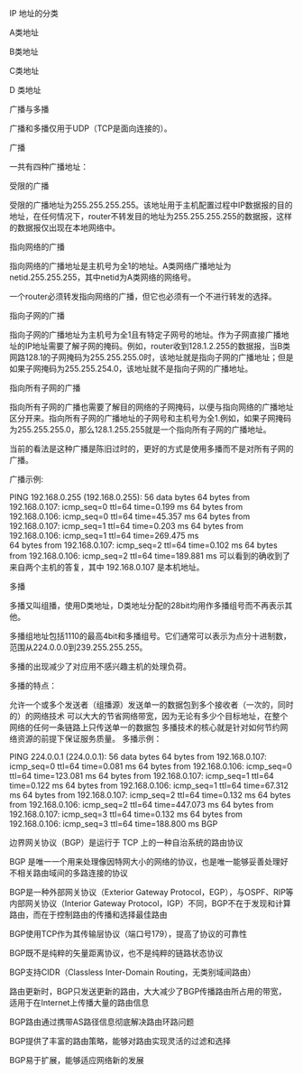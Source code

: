 IP 地址的分类

A类地址

B类地址

C类地址

D 类地址

广播与多播

广播和多播仅用于UDP（TCP是面向连接的）。

广播

一共有四种广播地址：

受限的广播

受限的广播地址为255.255.255.255。该地址用于主机配置过程中IP数据报的目的地址，在任何情况下，router不转发目的地址为255.255.255.255的数据报，这样的数据报仅出现在本地网络中。

指向网络的广播

指向网络的广播地址是主机号为全1的地址。A类网络广播地址为netid.255.255.255，其中netid为A类网络的网络号。

一个router必须转发指向网络的广播，但它也必须有一个不进行转发的选择。

指向子网的广播

指向子网的广播地址为主机号为全1且有特定子网号的地址。作为子网直接广播地址的IP地址需要了解子网的掩码。例如，router收到128.1.2.255的数据报，当B类网路128.1的子网掩码为255.255.255.0时，该地址就是指向子网的广播地址；但是如果子网掩码为255.255.254.0，该地址就不是指向子网的广播地址。

指向所有子网的广播

指向所有子网的广播也需要了解目的网络的子网掩码，以便与指向网络的广播地址区分开来。指向所有子网的广播地址的子网号和主机号为全1.例如，如果子网掩码为255.255.255.0，那么128.1.255.255就是一个指向所有子网的广播地址。

当前的看法是这种广播是陈旧过时的，更好的方式是使用多播而不是对所有子网的广播。

广播示例:

PING 192.168.0.255 (192.168.0.255): 56 data bytes
64 bytes from 192.168.0.107: icmp_seq=0 ttl=64 time=0.199 ms
64 bytes from 192.168.0.106: icmp_seq=0 ttl=64 time=45.357 ms 
64 bytes from 192.168.0.107: icmp_seq=1 ttl=64 time=0.203 ms
64 bytes from 192.168.0.106: icmp_seq=1 ttl=64 time=269.475 ms  
64 bytes from 192.168.0.107: icmp_seq=2 ttl=64 time=0.102 ms
64 bytes from 192.168.0.106: icmp_seq=2 ttl=64 time=189.881 ms
可以看到的确收到了来自两个主机的答复，其中 192.168.0.107 是本机地址。

多播

多播又叫组播，使用D类地址，D类地址分配的28bit均用作多播组号而不再表示其他。

多播组地址包括1110的最高4bit和多播组号。它们通常可以表示为点分十进制数，范围从224.0.0.0到239.255.255.255。

多播的出现减少了对应用不感兴趣主机的处理负荷。

多播的特点：

允许一个或多个发送者（组播源）发送单一的数据包到多个接收者（一次的，同时的）的网络技术
可以大大的节省网络带宽，因为无论有多少个目标地址，在整个网络的任何一条链路上只传送单一的数据包
多播技术的核心就是针对如何节约网络资源的前提下保证服务质量。
多播示例：

PING 224.0.0.1 (224.0.0.1): 56 data bytes
64 bytes from 192.168.0.107: icmp_seq=0 ttl=64 time=0.081 ms
64 bytes from 192.168.0.106: icmp_seq=0 ttl=64 time=123.081 ms
64 bytes from 192.168.0.107: icmp_seq=1 ttl=64 time=0.122 ms
64 bytes from 192.168.0.106: icmp_seq=1 ttl=64 time=67.312 ms
64 bytes from 192.168.0.107: icmp_seq=2 ttl=64 time=0.132 ms
64 bytes from 192.168.0.106: icmp_seq=2 ttl=64 time=447.073 ms
64 bytes from 192.168.0.107: icmp_seq=3 ttl=64 time=0.132 ms
64 bytes from 192.168.0.106: icmp_seq=3 ttl=64 time=188.800 ms
BGP

边界网关协议（BGP）是运行于 TCP 上的一种自治系统的路由协议

BGP 是唯一一个用来处理像因特网大小的网络的协议，也是唯一能够妥善处理好不相关路由域间的多路连接的协议

BGP是一种外部网关协议（Exterior Gateway Protocol，EGP），与OSPF、RIP等内部网关协议（Interior Gateway Protocol，IGP）不同，BGP不在于发现和计算路由，而在于控制路由的传播和选择最佳路由

BGP使用TCP作为其传输层协议（端口号179），提高了协议的可靠性

BGP既不是纯粹的矢量距离协议，也不是纯粹的链路状态协议

BGP支持CIDR（Classless Inter-Domain Routing，无类别域间路由）

路由更新时，BGP只发送更新的路由，大大减少了BGP传播路由所占用的带宽，适用于在Internet上传播大量的路由信息

BGP路由通过携带AS路径信息彻底解决路由环路问题

BGP提供了丰富的路由策略，能够对路由实现灵活的过滤和选择

BGP易于扩展，能够适应网络新的发展
